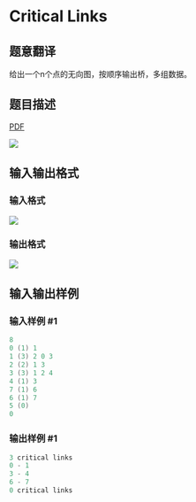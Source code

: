 # Critical Links

## 题意翻译

给出一个n个点的无向图，按顺序输出桥，多组数据。

## 题目描述

[problemUrl]: https://uva.onlinejudge.org/index.php?option=com_onlinejudge&Itemid=8&category=9&page=show_problem&problem=737

[PDF](https://uva.onlinejudge.org/external/7/p796.pdf)

![](https://cdn.luogu.com.cn/upload/vjudge_pic/UVA796/ec8f587dead777bc5ee0091eca2b1b714b92fb24.png)

## 输入输出格式

### 输入格式

![](https://cdn.luogu.com.cn/upload/vjudge_pic/UVA796/c300018565c9b873a898dccee22f7d326e76df4d.png)

### 输出格式

![](https://cdn.luogu.com.cn/upload/vjudge_pic/UVA796/9031c12c4d851da8c17408cca56f459ffc78052b.png)

## 输入输出样例

### 输入样例 #1

```cpp
8
0 (1) 1
1 (3) 2 0 3
2 (2) 1 3
3 (3) 1 2 4
4 (1) 3
7 (1) 6
6 (1) 7
5 (0)
0
```


### 输出样例 #1

```cpp
3 critical links
0 - 1
3 - 4
6 - 7
0 critical links
```


